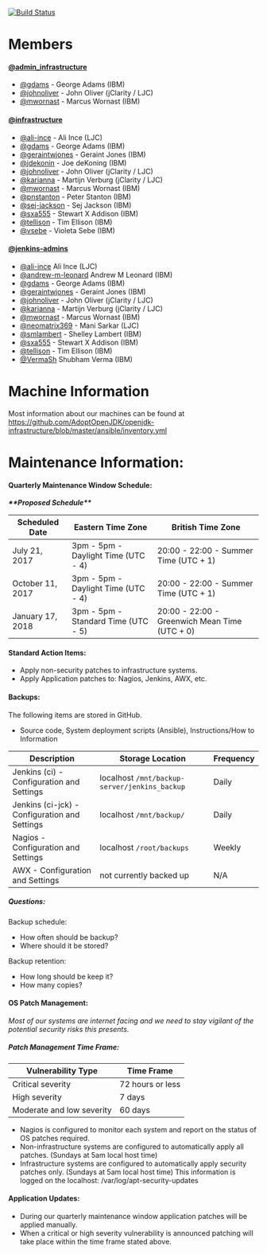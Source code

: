 [![Build Status](https://travis-ci.org/AdoptOpenJDK/openjdk-infrastructure.svg?branch=master)](https://travis-ci.org/AdoptOpenJDK/openjdk-infrastructure)
# Members

#### [@admin_infrastructure](https://github.com/orgs/AdoptOpenJDK/teams/admin_infrastructure)

- [@gdams](https://github.com/gdams) - George Adams (IBM)
- [@johnoliver](https://github.com/johnoliver) - John Oliver (jClarity / LJC)
- [@mwornast](https://github.com/mwornast) - Marcus Wornast (IBM)

#### [@infrastructure](https://github.com/orgs/AdoptOpenJDK/teams/infrastructure)
- [@ali-ince](https://github.com/ali-ince) - Ali Ince (LJC)
- [@gdams](https://github.com/gdams) - George Adams (IBM)
- [@geraintwjones](https://github.com/geraintwjones) - Geraint Jones (IBM)
- [@jdekonin](https://github.com/jdekonin) - Joe deKoning (IBM)
- [@johnoliver](https://github.com/johnoliver) - John Oliver (jClarity / LJC)
- [@karianna](https://github.com/karianna) - Martijn Verburg (jClarity / LJC)
- [@mwornast](https://github.com/mwornast) - Marcus Wornast (IBM)
- [@pnstanton](https://github.com/pnstanton) - Peter Stanton (IBM)
- [@sej-jackson](https://github.com/sej-jackson) - Sej Jackson (IBM)
- [@sxa555](https://github.com/sxa555) - Stewart X Addison (IBM)
- [@tellison](https://github.com/tellison) - Tim Ellison (IBM)
- [@vsebe](https://github.com/vsebe) - Violeta Sebe (IBM)

#### [@jenkins-admins](https://github.com/orgs/AdoptOpenJDK/teams/jenkins-admins)
- [@ali-ince](https://github.com/ali-ince) Ali Ince (LJC)
-	[@andrew-m-leonard](https://github.com/andrew-m-leonard) Andrew M Leonard (IBM)
- [@gdams](https://github.com/gdams) - George Adams (IBM)
- [@geraintwjones](https://github.com/geraintwjones) - Geraint Jones (IBM)
- [@johnoliver](https://github.com/johnoliver) - John Oliver (jClarity / LJC)
- [@karianna](https://github.com/karianna) - Martijn Verburg (jClarity / LJC)
- [@mwornast](https://github.com/mwornast) - Marcus Wornast (IBM)
- [@neomatrix369](https://github.com/neomatrix369) - Mani Sarkar (LJC)
- [@smlambert](https://github.com/smlambert) - Shelley Lambert (IBM)
- [@sxa555](https://github.com/sxa555) - Stewart X Addison (IBM)
- [@tellison](https://github.com/tellison) - Tim Ellison (IBM)
- [@VermaSh](https://github.com/VermaSh) Shubham Verma (IBM)

# Machine Information
Most information about our machines can be found at https://github.com/AdoptOpenJDK/openjdk-infrastructure/blob/master/ansible/inventory.yml

# Maintenance Information:

#### Quarterly Maintenance Window Schedule:

***\*\*Proposed Schedule\*\****

|  Scheduled Date | Eastern Time Zone | British Time Zone |
|---|---|--|
| July 21, 2017 | 3pm - 5pm - Daylight Time (UTC - 4) | 20:00 - 22:00 - Summer Time (UTC + 1) |
| October 11, 2017 | 3pm - 5pm - Daylight Time (UTC - 4) | 20:00 - 22:00 - Summer Time (UTC + 1) |
| January 17, 2018 | 3pm - 5pm - Standard Time (UTC - 5) | 20:00 - 22:00 - Greenwich Mean Time (UTC + 0) |

#### Standard Action Items:
- Apply non-security patches to infrastructure systems.
- Apply Application patches to: Nagios, Jenkins, AWX, etc.

#### Backups:
The following items are stored in GitHub.
- Source code, System deployment scripts (Ansible), Instructions/How to Information

|  Description | Storage Location | Frequency  |
|---|---|---|
| Jenkins (ci) - Configuration and Settings | localhost `/mnt/backup-server/jenkins_backup` | Daily |
| Jenkins (ci-jck) - Configuration and Settings | localhost `/mnt/backup/` | Daily |
| Nagios - Configuration and Settings | localhost `/root/backups` | Weekly |
| AWX - Configuration and Settings | not currently backed up | N/A |

##### Questions:
Backup schedule:
- How often should be backup?
- Where should it be stored?

Backup retention:
- How long should be keep it?
- How many copies?

#### OS Patch Management: 
*Most of our systems are internet facing and we need to stay vigilant of the potential security risks this presents.*

##### Patch Management Time Frame:
| Vulnerability Type | Time Frame|
|---|---|
| Critical severity | 72 hours or less |
| High severity | 7 days |
| Moderate and low severity | 60 days|

- Nagios is configured to monitor each system and report on the status of OS patches required.
- Non-infrastructure systems are configured to automatically apply all patches. (Sundays at 5am local host time)
- Infrastructure systems are configured to automatically apply security patches only. (Sundays at 5am local host time) This information is logged on the localhost: /var/log/apt-security-updates

#### Application Updates:
- During our quarterly maintenance window application patches will be applied manually.
- When a critical or high severity vulnerability is announced patching will take place within the time frame stated above.
